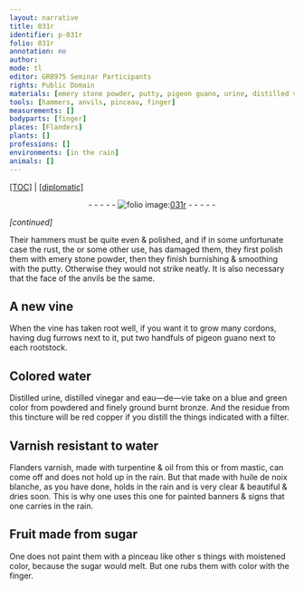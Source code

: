 ```yaml
---
layout: narrative
title: 031r
identifier: p-031r
folio: 031r
annotation: no
author:
mode: tl
editor: GR8975 Seminar Participants
rights: Public Domain
materials: [emery stone powder, putty, pigeon guano, urine, distilled vinegar, eau-de-vie, burnt bronze, red copper, Varnish, water, Flanders varnish, turpentine, oil, mastic, huile de noix blanche, sugar]
tools: [hammers, anvils, pinceau, finger]
measurements: []
bodyparts: [finger]
places: [Flanders]
plants: []
professions: []
environments: [in the rain]
animals: []
---
```


 <p><a href="{{ site.baseurl }}/translation/">[TOC]</a> | <a href="{{ site.baseurl }}/texts/p-031r_tc/" target="_blank">[diplomatic]</a></p><div class="folio" align="center">- - - - - <a href="http://gallica.bnf.fr/ark:/12148/btv1b10500001g/f67.item" target="_blank"><img src="https://cu-mkp.github.io/2017-workshop-edition/assets/photo-icon.png" alt="folio image: " style="display:inline-block; margin-bottom:-3px;"/>031r</a> - - - - - </div>  
 
*[continued]*
  
Their <span class="tl">hammers</span> must be quite even & polished, and if in some unfortunate case the rust, <span class="del">the</span> or some other use, has damaged them, they first polish them with <span class="m">emery stone powder</span>, then they finish burnishing & smoothing with the <span class="m">putty</span>. Otherwise they would not strike neatly. It is also necessary that the face of the <span class="tl">anvils</span> be the same.
 
 
  

## A new vine

 
When <span class="x">the vine</span> has taken root well, if you want it to grow many cordons, having dug furrows <span class="x">next to it</span>, put two handfuls of <span class="m">pigeon guano</span> next to each rootstock.
 
 
  

## Colored water

 
Distilled <span class="m">urine</span>, <span class="m">distilled vinegar</span> and <span class="m">eau—de—vie</span> take on a blue and green color from powdered and finely ground <span class="m">burnt bronze</span>. And the residue from this tincture will be <span class="m">red copper</span> if you distill the things indicated with a filter.
 
 
  

## <span class="m">Varnish</span> resistant to <span class="m">water</span>

 
<span class="m"><span class="pl">Flanders</span> varnish</span>, made with <span class="m">turpentine</span> & <span class="m">oil</span> from this or from <span class="m">mastic</span>, can come off and does not hold up <span class="env">in the rain</span>. But that made with <span class="m">huile de noix blanche</span>, as you have done, holds <span class="env">in the rain</span> and is very clear & beautiful & dries soon. This is why one uses this one for painted banners & signs that one carries <span class="env">in the rain</span>.
 
 
  

## Fruit made from <span class="m">sugar</span>

 
One does not paint them with a <span class="tl">pinceau</span> like other <span class="del">s</span> things with moistened color, because the <span class="m">sugar</span> would melt. But one rubs them with color with the <span class="tl"><span class="bp">finger</span></span>.
 
 